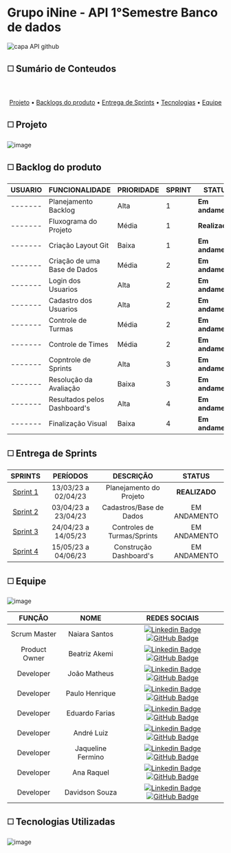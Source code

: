 # Grupo iNine - API 1°Semestre Banco de dados

![capa API github](https://user-images.githubusercontent.com/117841950/227275316-458a96da-ec44-48c8-9f25-ff84fe01f39f.png)

##  :white_medium_square: Sumário de Conteudos 
<br id="topo">
<p align="center">
    <a href="#sobre">Projeto</a>  •
    <a href="#backlogs">Backlogs do produto</a>  •
    <a href="#entrega">Entrega de Sprints</a>  •
    <a href="#tecnologias">Tecnologias</a>  •
    <a href="#equipe">Equipe</a>
</p>

<span id="sobre">
  
##  :white_medium_square: Projeto
![image](https://user-images.githubusercontent.com/127355284/228393600-18d89b72-0631-4e04-be23-4f14fd5bc29c.png)



<span id="backlogs">
  
##  :white_medium_square: Backlog do produto

| **USUARIO** |  **FUNCIONALIDADE**  | **PRIORIDADE** | **SPRINT** | **STATUS** |
|-----------------------|-------------------------|---------------------|----------------|-------------------------|
| ------- | Planejamento Backlog | Alta | 1 | **Em andamento** |
| ------- | Fluxograma do Projeto | Média | 1 | **Realizado** |
| ------- | Criação Layout Git | Baixa | 1 | **Em andamento** |
| ------- | Criação de uma Base de Dados | Média | 2 | **Em andamento** |
| ------- | Login dos Usuarios | Alta | 2 | **Em andamento** |
| ------- | Cadastro dos Usuarios | Alta | 2 | **Em andamento** |
| ------- | Controle de Turmas | Média | 2 | **Em andamento** |
| ------- | Controle de Times | Média | 2 | **Em andamento** |
| ------- | Copntrole de Sprints | Alta | 3 | **Em andamento** |
| ------- | Resolução da Avaliação | Baixa | 3 | **Em andamento** |
| ------- | Resultados pelos Dashboard's | Alta | 4 | **Em andamento** |
| ------- | Finalização Visual | Baixa | 4 | **Em andamento** |

<span id="Entrega">

##  :white_medium_square: Entrega de Sprints

| SPRINTS | PERÍODOS | DESCRIÇÃO | STATUS |
|:-------:|:-----:|:---------:|:------:|
| [Sprint 1](https://github.com/iNineBD/1Sem2023/wiki/Sprint-1) | 13/03/23 a 02/04/23 | Planejamento do Projeto | **REALIZADO** |
| [Sprint 2](https://github.com/iNineBD/1Sem2023/wiki/Sprint-2) | 03/04/23 a 23/04/23 | Cadastros/Base de Dados | EM ANDAMENTO |
| [Sprint 3](https://github.com/iNineBD/1Sem2023/wiki/Sprint-3) | 24/04/23 a 14/05/23 | Controles de Turmas/Sprints | EM ANDAMENTO |
| [Sprint 4](https://github.com/iNineBD/1Sem2023/wiki/Sprint-4) | 15/05/23 a 04/06/23 | Construção Dashboard's | EM ANDAMENTO |

<span id="equipe">

##  :white_medium_square: Equipe
    
![image](https://user-images.githubusercontent.com/117841950/228338847-223cf959-ee19-4c34-9919-7ece6ed8260a.png)


| FUNÇÃO | NOME | REDES SOCIAIS |
|:-------:|:-----:|:---------:|
| Scrum Master | Naiara Santos | [![Linkedin Badge](https://img.shields.io/badge/Linkedin-blue?style=flat-square&logo=Linkedin&logoColor=white)](https://www.linkedin.com/in/naiara-santos-73b83a186) [![GitHub Badge](https://img.shields.io/badge/GitHub-111217?style=flat-square&logo=github&logoColor=white)](https://github.com/NaiaraSantos3)  |  
| Product Owner | Beatriz Akemi | [![Linkedin Badge](https://img.shields.io/badge/Linkedin-blue?style=flat-square&logo=Linkedin&logoColor=white)](https://www.linkedin.com/in/beatriz-bonatto-263530156) [![GitHub Badge](https://img.shields.io/badge/GitHub-111217?style=flat-square&logo=github&logoColor=white)](https://github.com/BeatrizBonatto) |  
| Developer | João Matheus | [![Linkedin Badge](https://img.shields.io/badge/Linkedin-blue?style=flat-square&logo=Linkedin&logoColor=white)](https://www.linkedin.com/in/joaomatheuslamao) [![GitHub Badge](https://img.shields.io/badge/GitHub-111217?style=flat-square&logo=github&logoColor=white)](https://github.com/JoaoMatheusLamao) |  
| Developer | Paulo Henrique | [![Linkedin Badge](https://img.shields.io/badge/Linkedin-blue?style=flat-square&logo=Linkedin&logoColor=white)](https://www.linkedin.com/in/paulo-henr193/) [![GitHub Badge](https://img.shields.io/badge/GitHub-111217?style=flat-square&logo=github&logoColor=white)](https://github.com/PauloHSS99) |  
| Developer | Eduardo Farias | [![Linkedin Badge](https://img.shields.io/badge/Linkedin-blue?style=flat-square&logo=Linkedin&logoColor=white)](https://www.linkedin.com/in/eduardofariasp/) [![GitHub Badge](https://img.shields.io/badge/GitHub-111217?style=flat-square&logo=github&logoColor=white)](https://github.com/eduardofpaula) |  
| Developer | André Luiz | [![Linkedin Badge](https://img.shields.io/badge/Linkedin-blue?style=flat-square&logo=Linkedin&logoColor=white)](https://www.linkedin.com/in/andre-oliveira2004) [![GitHub Badge](https://img.shields.io/badge/GitHub-111217?style=flat-square&logo=github&logoColor=white)](https://github.com/Andre-Bernardes200) |  
| Developer | Jaqueline Fermino | [![Linkedin Badge](https://img.shields.io/badge/Linkedin-blue?style=flat-square&logo=Linkedin&logoColor=white)](https://www.linkedin.com/in/jaqueline-fermino-38492371) [![GitHub Badge](https://img.shields.io/badge/GitHub-111217?style=flat-square&logo=github&logoColor=white)](https://github.com/JaquesFermino) |
| Developer | Ana Raquel | [![Linkedin Badge](https://img.shields.io/badge/Linkedin-blue?style=flat-square&logo=Linkedin&logoColor=white)](https://www.linkedin.com/in/ana-sasaki-19a2031b8/) [![GitHub Badge](https://img.shields.io/badge/GitHub-111217?style=flat-square&logo=github&logoColor=white)](https://github.com/Anaraquely) |      
| Developer | Davidson Souza | [![Linkedin Badge](https://img.shields.io/badge/Linkedin-blue?style=flat-square&logo=Linkedin&logoColor=white)](https://www.linkedin.com/in/davidson-sousa-77858ba3) [![GitHub Badge](https://img.shields.io/badge/GitHub-111217?style=flat-square&logo=github&logoColor=white)](https://github.com/DavidsonSous) |  

<span id="Tecnologias">
    
##  :white_medium_square: Tecnologias Utilizadas
    
![image](https://user-images.githubusercontent.com/117841950/227992672-e092c2c3-a455-4c97-a6bc-3e420b92ff4d.png)
    


    





